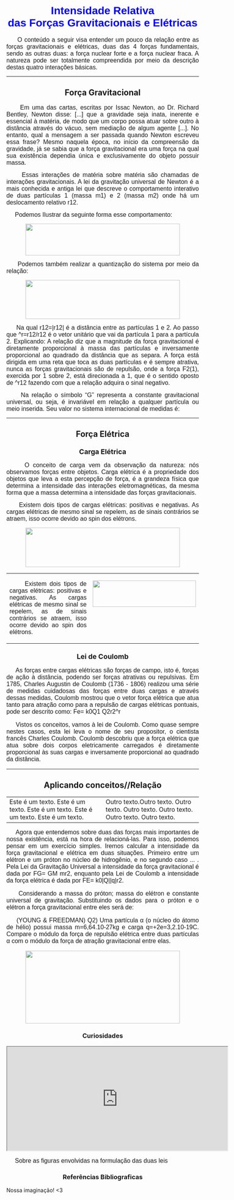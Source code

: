 <link rel="icon" type="image/png" href="https://user-images.githubusercontent.com/85965849/122329635-26a57e00-cf08-11eb-9522-a89398c551bd.png"/>

<P><h1> <center><font face="arial" color="blue">Intensidade Relativa <br> das Forças Gravitacionais e Elétricas</font></center></h1></P>

<p></p>

<P align="justify">
  <font face="arial" size="3">&nbsp;&nbsp;&nbsp;&nbsp;&nbsp;O conteúdo a seguir visa entender um pouco da relação entre as forças gravitacionais e elétricas, duas das 4 forças fundamentais, sendo as outras duas: a força nuclear forte e a força nuclear fraca. A natureza pode ser totalmente compreendida por meio da descrição destas quatro interações básicas.
  </font>
</P>
<p></p>


<HR>
<p></p>
  
<p><h2> <CENTER>Força Gravitacional</CENTER></h2></p>


 <P align="justify">
   <font face="arial" size="3">&nbsp;&nbsp;&nbsp;&nbsp;&nbsp;Em uma das cartas, escritas por Issac Newton, ao Dr. Richard Bentley, Newton disse: [...] que a gravidade seja inata, inerente e essencial à matéria, de modo que um corpo possa atuar sobre outro à distância através do vácuo, sem mediação de algum agente [...]. No entanto, qual a mensagem a ser passada quando Newton escreveu essa frase? Mesmo naquela época, no início da compreensão da gravidade, já se sabia que a força gravitacional era uma força na qual sua existência dependia única e exclusivamente do objeto possuir massa.</font>
 </P>

<P align="justify">
  <font face="arial" size="3">&nbsp;&nbsp;&nbsp;&nbsp;&nbsp;Essas interações de matéria sobre matéria são chamadas de interações gravitacionais. A lei da gravitação universal de Newton é a mais conhecida e antiga lei que descreve o comportamento interativo de duas partículas 1 (massa m1) e 2 (massa m2) onde há um deslocamento relativo r12.
  </font>
</P>
<P align="justify">
  <font face="arial" size="3">&nbsp;&nbsp;&nbsp;&nbsp;&nbsp;Podemos Ilustrar da seguinte forma esse comportamento:
  </font>
</P>
  
<P>
  <CENTER>
    <img src="https://user-images.githubusercontent.com/85965849/122330857-49389680-cf0a-11eb-93ce-43b1cc1c9ca6.PNG" NAME="figura1" ALIGN=BOTTOM WIDTH=404 HEIGHT=83>
  </CENTER>
</P>

<P align="justify"><font face="arial" size="3">&nbsp;&nbsp;&nbsp;&nbsp;&nbsp;Podemos também realizar a quantização do sistema por meio da relação:</font>
</P>

<P>
  <CENTER>
    <img src="https://user-images.githubusercontent.com/85965849/122330960-7422ea80-cf0a-11eb-8035-16bc06593031.PNG" NAME="figura2" ALIGN=BOTTOM WIDTH=404 HEIGHT=102>
  </CENTER>
</P>

<P align="justify">
  <font face="arial" size="3">&nbsp;&nbsp;&nbsp;&nbsp;&nbsp;Na qual r12=|r12| é a distância entre as partículas 1 e 2. Ao passo que	^r=r12/r12 é o vetor unitário que vai da partícula 1 para a partícula 2. Explicando: A relação diz que a magnitude da força gravitacional é diretamente proporcional à massa das partículas e inversamente proporcional ao quadrado da distância que as separa. A força está dirigida em uma reta que toca as duas partículas e é sempre atrativa, nunca as forças gravitacionais são de repulsão, onde a força F2(1), exercida por 1 sobre 2, está direcionada a 1, que é o sentido oposto de ^r12 fazendo com que a relação adquira o sinal negativo.
  </font>
</P>
  
<P align="justify">
  <font face="arial" size="3">&nbsp;&nbsp;&nbsp;&nbsp;&nbsp;Na relação o símbolo “G” representa a constante gravitacional universal, ou seja, é invariável em relação a qualquer partícula ou meio inserida. Seu valor no sistema internacional de medidas é:
  </font>
</P>


<hr>

<p><h2><CENTER>Força Elétrica</CENTER></h2></p>

<h3><CENTER><font size="4">Carga Elétrica</font></CENTER></h3>


<P align="justify">
  <font face="arial" size="3">&nbsp;&nbsp;&nbsp;&nbsp;&nbsp;O conceito de carga vem da observação da natureza: nós observamos forças entre objetos. Carga elétrica é a propriedade dos objetos que leva a esta percepção de força, é a grandeza física que determina a intensidade das interações eletromagnéticas, da mesma forma que a massa determina a intensidade das forças gravitacionais.
  </font>
</P>

<P align="justify">
  <font face="arial" size="3">&nbsp;&nbsp;&nbsp;&nbsp;&nbsp;Existem dois tipos de cargas elétricas: positivas e negativas. As cargas elétricas de mesmo sinal se repelem, as de sinais contrários se atraem, isso ocorre devido ao spin dos elétrons.
  </font>
</P>

<P>
  <CENTER>
    <img src="https://user-images.githubusercontent.com/85965849/122331101-a6cce300-cf0a-11eb-9fe3-10b6c31e11f8.PNG" NAME="figura3" ALIGN=BOTTOM WIDTH=404 HEIGHT=103>
  </CENTER>
</P>

 <table border="0" width="100%"
cellpadding="10">
<tr>

<td width="50%" valign="top"><P align="justify">
  <font face="arial" size="3">&nbsp;&nbsp;&nbsp;&nbsp;&nbsp;Existem dois tipos de cargas elétricas: positivas e negativas. As cargas elétricas de mesmo sinal se repelem, as de sinais contrários se atraem, isso ocorre devido ao spin dos elétrons.
  </font>
</P></td>

<td width="50%" valign="top">
<P>
  <CENTER>
    <img src="https://user-images.githubusercontent.com/85965849/122331101-a6cce300-cf0a-11eb-9fe3-10b6c31e11f8.PNG" NAME="figura3" ALIGN=BOTTOM WIDTH=270 HEIGHT=69>
  </CENTER>
</P></td>

</tr>
</table>

 
<p><h3><CENTER><font size="4">Lei de Coulomb</font></CENTER></h3></p>

<font face="arial" size="3">
  <P align="justify">&nbsp;&nbsp;&nbsp;&nbsp;&nbsp;As forças entre cargas elétricas são forças de campo, isto é, forças de ação à distância, podendo ser forças atrativas ou repulsivas. Em 1785, Charles Augustin de Coulomb (1736 - 1806) realizou uma série de medidas cuidadosas das forças entre duas cargas e através dessas medidas, Coulomb mostrou que o vetor força elétrica que atua tanto para atração como para a repulsão de cargas elétricas pontuais, pode ser descrito como:
Fe= k0Q1 Q2r2^r
  </P>
</font>

<font face="arial" size="3">
  <P align="justify">&nbsp;&nbsp;&nbsp;&nbsp;&nbsp;Vistos os conceitos, vamos à lei de Coulomb. Como quase sempre nestes casos, esta lei leva o nome de seu propositor, o cientista francês Charles Coulomb. Coulomb descobriu que a força elétrica que atua sobre dois corpos eletricamente carregados é diretamente proporcional às suas cargas e inversamente proporcional ao quadrado da distância.
  </P>
 </font>
  
 <hr>
 
<p><h2><CENTER>Aplicando conceitos//Relação</CENTER></h2></p>

 <table border="0" width="100%"
cellpadding="10">
<tr>

<td width="50%" valign="top">
Este é um texto. Este é um texto.
Este é um texto. Este é um texto.
Este é um texto.
</td>

<td width="50%" valign="top">
Outro texto.Outro texto. Outro texto.
Outro texto. Outro texto. Outro texto.
Outro texto.
</td>

</tr>
</table>
  
<font face="arial" size="3">
<P align="justify">&nbsp;&nbsp;&nbsp;&nbsp;&nbsp;Agora que entendemos sobre duas das forças mais importantes de nossa existência, está na hora de relacioná-las. Para isso, podemos pensar em um exercício simples. Iremos calcular a intensidade da força gravitacional e elétrica em duas situações. Primeiro entre um elétron e um próton no núcleo de hidrogênio, e no segundo caso ... . Pela Lei da Gravitação Universal a intensidade da força gravitacional é dada por FG= GM mr2, enquanto pela Lei de Coulomb a intensidade da força elétrica é dada por  FE= k0|Q||q|r2.
</P>
<P align="justify">&nbsp;&nbsp;&nbsp;&nbsp;&nbsp;Considerando a massa do próton; massa do elétron e constante universal de gravitação. Substituindo os dados para o próton e o elétron a força gravitacional entre eles será de:
</P>


<p align="justify">&nbsp;&nbsp;&nbsp;&nbsp;&nbsp;(YOUNG & FREEDMAN) Q2) Uma partícula α (o núcleo do átomo de hélio) possui massa m=6,64.10-27kg e carga q=+2e=3,2.10-19C. Compare o módulo da força de repulsão elétrica entre duas partículas α com o módulo da força de atração gravitacional entre elas.</p>

 
<P>
  <CENTER>
    <img src="https://user-images.githubusercontent.com/85965849/122140521-d8b64a80-ce21-11eb-82ab-7c30e792dc3c.png" NAME="figura4" ALIGN=BOTTOM WIDTH=404 HEIGHT=190>
  </CENTER>
</P>
</font>

<p><h3><CENTER>Curiosidades</CENTER></h3></p>
<font face="arial" size="3">

<CENTER>
  <IFRAME WIDTH="577" HEIGHT="271" SRC="https://www.youtube.com/embed/T41VKdFa3eU"></IFRAME>
</CENTER>
</font>
 
<font face="arial" size="3">
  <p align="justify">&nbsp;&nbsp;&nbsp;&nbsp;&nbsp;Sobre as figuras envolvidas na formulação das duas leis</p>
</font>


<p><h3><CENTER>Referências Bibliograficas</CENTER></h3></p>

<p align="justify">Nossa imaginação! <3</p>
